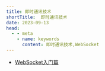 ```yaml
---
title: 即时通讯技术
shortTitle:  即时通讯技术
date: 2023-09-13
head:
  - - meta
    - name: keywords
      content: 即时通讯技术,WebSocket
---
```


* [WebSocket入门篇](./websocket.md) 